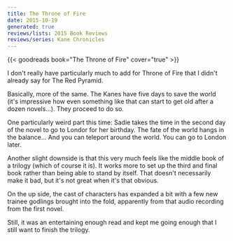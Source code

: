 ```yaml
---
title: The Throne of Fire
date: 2015-10-19
generated: true
reviews/lists: 2015 Book Reviews
reviews/series: Kane Chronicles
---
```

{{< goodreads book="The Throne of Fire" cover="true" >}}

I don't really have particularly much to add for Throne of Fire that I didn't already say for The Red Pyramid.  

Basically, more of the same. The Kanes have five days to save the world (it's impressive how even something like that can start to get old after a dozen novels...). They proceed to do so.  

<!--more-->

One particularly weird part this time: Sadie takes the time in the second day of the novel to go to Londor for her birthday. The fate of the world hangs in the balance... And you can teleport around the world. You can go to London later.  

Another slight downside is that this very much feels like the middle book of a trilogy (which of course it is). It works more to set up the third and final book rather than being able to stand by itself. That doesn't necessarily make it bad, but it's not great when it's that obvious.  

On the up side, the cast of characters has expanded a bit with a few new trainee godlings brought into the fold, apparently from that audio recording from the first novel.  

Still, it was an entertaining enough read and kept me going enough that I still want to finish the trilogy.



